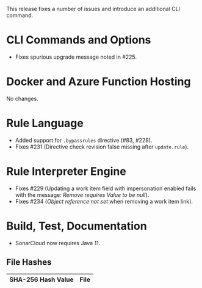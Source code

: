 This release fixes a number of issues and introduce an additional CLI command.


CLI Commands and Options
========================
- Fixes spurious upgrade message noted in #225.


Docker and Azure Function Hosting
========================
No changes.


Rule Language
========================
- Added support for `.bypassrules` directive (#83, #228).
- Fixes #231 (Directive check revision false missing after `update.rule`).


Rule Interpreter Engine
========================
- Fixes #229 (Updating a work item field with impersonation enabled fails with the message: _Remove requires Value to be null_).
- Fixes #234 (_Object reference not set_ when removing a work item link).


Build, Test, Documentation
========================
- SonarCloud now requires Java 11.


File Hashes
------------------------

SHA-256 Hash Value                                               |  File
-----------------------------------------------------------------|-------------------------------
